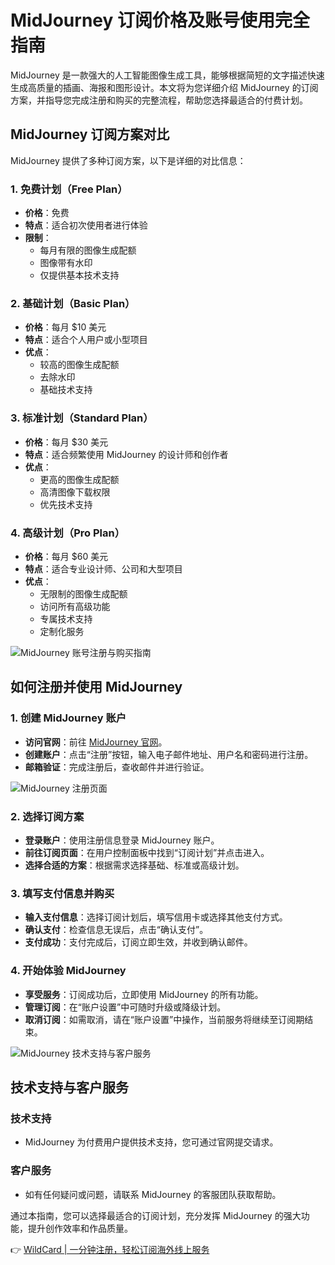 # MidJourney 订阅价格及账号使用完全指南

MidJourney 是一款强大的人工智能图像生成工具，能够根据简短的文字描述快速生成高质量的插画、海报和图形设计。本文将为您详细介绍 MidJourney 的订阅方案，并指导您完成注册和购买的完整流程，帮助您选择最适合的付费计划。

## MidJourney 订阅方案对比

MidJourney 提供了多种订阅方案，以下是详细的对比信息：

### 1. 免费计划（Free Plan）
- **价格**：免费
- **特点**：适合初次使用者进行体验
- **限制**：
  - 每月有限的图像生成配额
  - 图像带有水印
  - 仅提供基本技术支持

### 2. 基础计划（Basic Plan）
- **价格**：每月 $10 美元
- **特点**：适合个人用户或小型项目
- **优点**：
  - 较高的图像生成配额
  - 去除水印
  - 基础技术支持

### 3. 标准计划（Standard Plan）
- **价格**：每月 $30 美元
- **特点**：适合频繁使用 MidJourney 的设计师和创作者
- **优点**：
  - 更高的图像生成配额
  - 高清图像下载权限
  - 优先技术支持

### 4. 高级计划（Pro Plan）
- **价格**：每月 $60 美元
- **特点**：适合专业设计师、公司和大型项目
- **优点**：
  - 无限制的图像生成配额
  - 访问所有高级功能
  - 专属技术支持
  - 定制化服务

![MidJourney 账号注册与购买指南](https://bbtdd.com/img/658751333.webp)

## 如何注册并使用 MidJourney

### 1. 创建 MidJourney 账户
- **访问官网**：前往 [MidJourney 官网](https://www.midjourney.com/)。
- **创建账户**：点击“注册”按钮，输入电子邮件地址、用户名和密码进行注册。
- **邮箱验证**：完成注册后，查收邮件并进行验证。

![MidJourney 注册页面](https://bbtdd.com/img/2646254014494603.webp)

### 2. 选择订阅方案
- **登录账户**：使用注册信息登录 MidJourney 账户。
- **前往订阅页面**：在用户控制面板中找到“订阅计划”并点击进入。
- **选择合适的方案**：根据需求选择基础、标准或高级计划。

### 3. 填写支付信息并购买
- **输入支付信息**：选择订阅计划后，填写信用卡或选择其他支付方式。
- **确认支付**：检查信息无误后，点击“确认支付”。
- **支付成功**：支付完成后，订阅立即生效，并收到确认邮件。

### 4. 开始体验 MidJourney
- **享受服务**：订阅成功后，立即使用 MidJourney 的所有功能。
- **管理订阅**：在“账户设置”中可随时升级或降级计划。
- **取消订阅**：如需取消，请在“账户设置”中操作，当前服务将继续至订阅期结束。

![MidJourney 技术支持与客户服务](https://bbtdd.com/img/454245168709.webp)

## 技术支持与客户服务

### 技术支持
- MidJourney 为付费用户提供技术支持，您可通过官网提交请求。

### 客户服务
- 如有任何疑问或问题，请联系 MidJourney 的客服团队获取帮助。

通过本指南，您可以选择最适合的订阅计划，充分发挥 MidJourney 的强大功能，提升创作效率和作品质量。

👉 [WildCard | 一分钟注册，轻松订阅海外线上服务](https://bbtdd.com/WildCard)